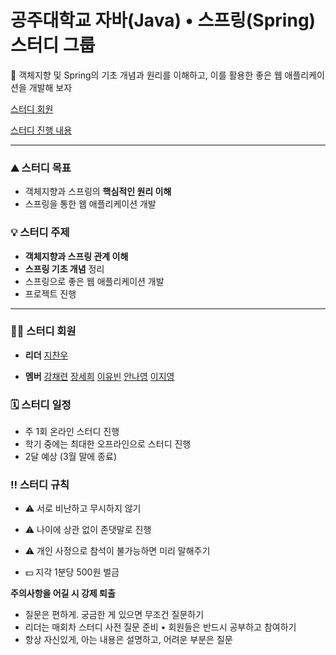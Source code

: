 # 공주대학교 자바(Java) • 스프링(Spring) 스터디 그룹

<aside>
💬 객체지향 및 Spring의 기초 개념과 원리를 이해하고, 이를 활용한 좋은 웹 애플리케이션을 개발해 보자

</aside>

[스터디 회원](https://www.notion.so/7d012fb9ec194c3781fce62db3dc50ce)

[스터디 진행 내용](https://www.notion.so/8315d14bb98041d79623ede2ea1811dc)

---

### ⛰️ 스터디 목표

- 객체지향과 스프링의 **핵심적인 원리 이해**
- 스프링을 통한 웹 애플리케이션 개발

### 💡 스터디 주제

- **객체지향과 스프링 관계 이해**
- **스프링 기초 개념** 정리
- 스프링으로 좋은 웹 애플리케이션 개발
- 프로젝트 진행

---

### 🙋🏻 스터디 회원

- **리더**
  [지찬우](https://www.notion.so/bbeaf805d05c49fc94d226afae50019b)

- **멤버**
  [강채련](https://www.notion.so/6b87cfca633d4947b472fd6e0b3d9f44) [장세희](https://www.notion.so/a967078c79b145a08583fb086a7dea50) [이유빈](https://www.notion.so/26ca9ebd288549678b5d7db5bbeb9e50) [안나영](https://www.notion.so/405463c4b0b64c9a9101d3a99d6e9e84) [이지영](https://www.notion.so/0965a90caa0f491fbbf2f0d54fba0c64)

### 🗓️ 스터디 일정

- 주 1회 온라인 스터디 진행
- 학기 중에는 최대한 오프라인으로 스터디 진행
- 2달 예상 (3월 말에 종료)

### ‼️ 스터디 규칙

- ⚠️ 서로 비난하고 무시하지 않기
- ⚠️ 나이에 상관 없이 존댓말로 진행
- ⚠️ 개인 사정으로 참석이 불가능하면 미리 말해주기


- 💵 지각 1분당 500원 벌금

**주의사항을 어길 시 강제 퇴출**

- 질문은 편하게. 궁금한 게 있으면 무조건 질문하기
- 리더는 매회차 스터디 사전 질문 준비 • 회원들은 반드시 공부하고 참여하기
- 항상 자신있게, 아는 내용은 설명하고, 어려운 부분은 질문

